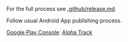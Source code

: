 For the full process see [.github/release.md](https://github.com/TWiStErRob/.github/blob/main/RELEASE.md).

Follow usual Android App publishing process.

[Google Play Console](https://play.google.com/console/developers/7995455198986011414/app/4975572518830095346/app-dashboard):
[Alpha Track](https://play.google.com/console/developers/7995455198986011414/app/4975572518830095346/tracks/4697933933227240965)
